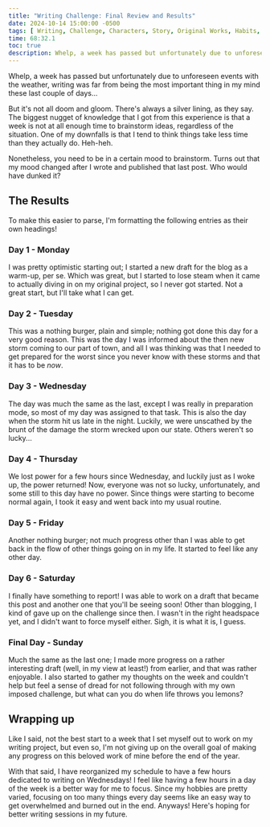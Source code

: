 ```yaml
---  
title: "Writing Challenge: Final Review and Results"
date: 2024-10-14 15:00:00 -0500
tags: [ Writing, Challenge, Characters, Story, Original Works, Habits, Productivity, Worldbuilding, Brainstorming, Failures ]
time: 68:32.1
toc: true
description: Whelp, a week has passed but unfortunately due to unforeseen events with the weather, writing was far from being the most important thing in my mind these last couple of days...
---
```


Whelp, a week has passed but unfortunately due to unforeseen events with the weather, writing was far from being the most important thing in my mind these last couple of days...

But it's not all doom and gloom. There's always a silver lining, as they say. The biggest nugget of knowledge that I got from this experience is that a week is not at all enough time to brainstorm ideas, regardless of the situation. One of my downfalls is that I tend to think things take less time than they actually do. Heh-heh.

Nonetheless, you need to be in a certain mood to brainstorm. Turns out that my mood changed after I wrote and published that last post. Who would have dunked it?

## The Results

To make this easier to parse, I'm formatting the following entries as their own headings!

### Day 1 - Monday

I was pretty optimistic starting out; I started a new draft for the blog as a warm-up, per se. Which was great, but I started to lose steam when it came to actually diving in on my original project, so I never got started. Not a great start, but I'll take what I can get.

### Day 2 - Tuesday

This was a nothing burger, plain and simple; nothing got done this day for a very good reason. This was the day I was informed about the then new storm coming to our part of town, and all I was thinking was that I needed to get prepared for the worst since you never know with these storms and that it has to be *now*.

### Day 3 - Wednesday

The day was much the same as the last, except I was really in preparation mode, so most of my day was assigned to that task. This is also the day when the storm hit us late in the night. Luckily, we were unscathed by the brunt of the damage the storm wrecked upon our state. Others weren't so lucky...

### Day 4 - Thursday

We lost power for a few hours since Wednesday, and luckily just as I woke up, the power returned! Now, everyone was not so lucky, unfortunately, and some still to this day have no power. Since things were starting to become normal again, I took it easy and went back into my usual routine.

### Day 5 - Friday

Another nothing burger; not much progress other than I was able to get back in the flow of other things going on in my life. It started to feel like any other day.

### Day 6 - Saturday

I finally have something to report! I was able to work on a draft that became this post and another one that you'll be seeing soon! Other than blogging, I kind of gave up on the challenge since then. I wasn't in the right headspace yet, and I didn't want to force myself either. Sigh, it is what it is, I guess.

### Final Day - Sunday

Much the same as the last one; I made more progress on a rather interesting draft (well, in my view at least!) from earlier, and that was rather enjoyable. I also started to gather my thoughts on the week and couldn't help but feel a sense of dread for not following through with my own imposed challenge, but what can you do when life throws you lemons?

## Wrapping up

Like I said, not the best start to a week that I set myself out to work on my writing project, but even so, I'm not giving up on the overall goal of making any progress on this beloved work of mine before the end of the year.

With that said, I have reorganized my schedule to have a few hours dedicated to writing on Wednesdays! I feel like having a few hours in a day of the week is a better way for me to focus. Since my hobbies are pretty varied, focusing on too many things every day seems like an easy way to get overwhelmed and burned out in the end. Anyways! Here's hoping for better writing sessions in my future.
